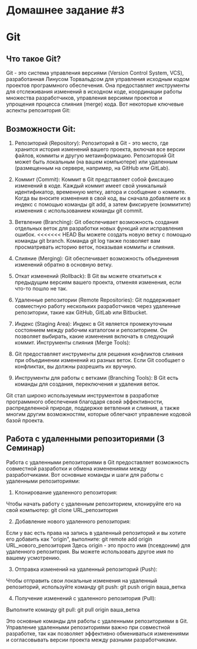 # Домашнее задание #3
# Git

## Что такое Git?

Git - это система управления версиями (Version Control System, VCS), разработанная Линусом Торвальдсом для управления исходным кодом проектов программного обеспечения. Она предоставляет инструменты для отслеживания изменений в исходном коде, координации работы множества разработчиков, управления версиями проектов и упрощения процесса слияния (merge) кода. Вот некоторые ключевые аспекты репозитория Git:


## Bозможности Git:

1. Репозиторий (Repository):
Репозиторий в Git - это место, где хранится история изменений вашего проекта, включая все версии файлов, коммиты и другую метаинформацию. Репозиторий Git может быть локальным (на вашем компьютере) или удаленным (размещенным на сервере, например, на GitHub или GitLab).

2. Коммит (Commit):
Коммит в Git представляет собой фиксацию изменений в коде. Каждый коммит имеет свой уникальный идентификатор, временную метку, автора и сообщение о коммите. Когда вы вносите изменения в свой код, вы сначала добавляете их в индекс с помощью команды git add, а затем фиксируете (коммитите) изменения с использованием команды git commit.

3. Ветвление (Branching):
Git обеспечивает возможность создания отдельных веток для разработки новых функций или исправления ошибок.
<<<<<<< HEAD
Вы можете создать новую ветку с помощью команды git branch. Команда git log также позволяет вам просматривать историю веток, показывая коммиты и слияния.

4. Cлияние (Merging):
Git обеспечивает возможность объединения изменений обратно в основную ветку.


5. Откат изменений (Rollback):
В Git вы можете откатиться к предыдущим версиям вашего проекта, отменяя изменения, если что-то пошло не так.

6. Удаленные репозитории (Remote Repositories):
Git поддерживает совместную работу нескольких разработчиков через удаленные репозитории, такие как GitHub, GitLab или Bitbucket.

7. Индекс (Staging Area):
Индекс в Git является промежуточным состоянием между рабочим каталогом и репозиторием. Он позволяет выбирать, какие изменения включать в следующий коммит.
Инструменты слияния (Merge Tools):

8. Git предоставляет инструменты для решения конфликтов слияния при объединении изменений из разных веток.
Если Git сообщает о конфликтах, вы должны разрешить их вручную. 

9. Инструменты для работы с ветками (Branching Tools):
В Git есть команды для создания, переключения и удаления веток.


Git стал широко используемым инструментом в разработке программного обеспечения благодаря своей эффективности, распределенной природе, поддержке ветвления и слияния, а также многим другим возможностям, которые облегчают управление кодовой базой проекта.

## Работа с удаленными репозиториями (3 Семинар)

Работа с удаленными репозиториями в Git предоставляет возможность совместной разработки и обмена изменениями между разработчиками. Вот основные команды и шаги для работы с удаленными репозиториями:

1. Клонирование удаленного репозитория:

Чтобы начать работу с удаленным репозиторием, клонируйте его на свой компьютер:
git clone URL_репозитория

2. Добавление нового удаленного репозитория:

Если у вас есть права на запись в удаленный репозиторий и вы хотите его добавить как "origin", выполните:
git remote add origin URL_нового_репозитория
Здесь origin - это просто имя (псевдоним) для удаленного репозитория. Вы можете использовать другое имя по вашему усмотрению.

3. Отправка изменений на удаленный репозиторий (Push):

Чтобы отправить свои локальные изменения на удаленный репозиторий, используйте команду git push:
git push origin ваша_ветка

4. Получение изменений с удаленного репозитория (Pull):

Выполните команду git pull:
git pull origin ваша_ветка

Это основные команды для работы с удаленными репозиториями в Git. Управление удаленными репозиториями важно при совместной разработке, так как позволяет эффективно обмениваться изменениями и согласовывать версии проекта между разными разработчиками.
